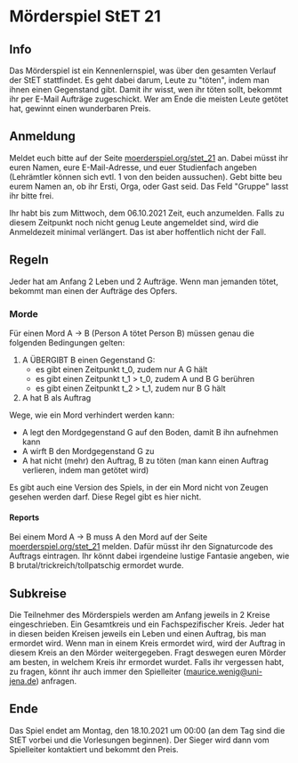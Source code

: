 # Mörderspiel StET 21

## Info

Das Mörderspiel ist ein Kennenlernspiel, was über den gesamten Verlauf der StET stattfindet.
Es geht dabei darum, Leute zu "töten", indem man ihnen einen Gegenstand gibt.
Damit ihr wisst, wen ihr töten sollt, bekommt ihr per E-Mail Aufträge zugeschickt.
Wer am Ende die meisten Leute getötet hat, gewinnt einen wunderbaren Preis.

## Anmeldung

Meldet euch bitte auf der Seite [moerderspiel.org/stet_21](http://moerderspiel.org/stet_21) an.
Dabei müsst ihr euren Namen, eure E-Mail-Adresse, und euer Studienfach angeben (Lehrämtler können sich evtl. 1 von den beiden aussuchen).
Gebt bitte beu eurem Namen an, ob ihr Ersti, Orga, oder Gast seid.
Das Feld "Gruppe" lasst ihr bitte frei.

Ihr habt bis zum Mittwoch, dem 06.10.2021 Zeit, euch anzumelden.
Falls zu diesem Zeitpunkt noch nicht genug Leute angemeldet sind, wird die Anmeldezeit minimal verlängert. Das ist aber hoffentlich nicht der Fall.

## Regeln

Jeder hat am Anfang 2 Leben und 2 Aufträge.
Wenn man jemanden tötet, bekommt man einen der Aufträge des Opfers.

### Morde

Für einen Mord A -> B (Person A tötet Person B) müssen genau die folgenden Bedingungen gelten:

1. A ÜBERGIBT B einen Gegenstand G:
    - es gibt einen Zeitpunkt t_0, zudem nur A G hält
    - es gibt einen Zeitpunkt t_1 > t_0, zudem A und B G berühren
    - es gibt einen Zeitpunkt t_2 > t_1, zudem nur B G hält
2. A hat B als Auftrag

Wege, wie ein Mord verhindert werden kann:

- A legt den Mordgegenstand G auf den Boden, damit B ihn aufnehmen kann
- A wirft B den Mordgegenstand G zu
- A hat nicht (mehr) den Auftrag, B zu töten (man kann einen Auftrag verlieren, indem man getötet wird)

Es gibt auch eine Version des Spiels, in der ein Mord nicht von Zeugen gesehen werden darf. Diese Regel gibt es hier nicht.

#### Reports

Bei einem Mord A -> B muss A den Mord auf der Seite [moerderspiel.org/stet_21](http://moerderspiel.org/stet_21) melden. Dafür müsst ihr den Signaturcode des Auftrags eintragen.
Ihr könnt dabei irgendeine lustige Fantasie angeben, wie B brutal/trickreich/tollpatschig ermordet wurde.

## Subkreise

Die Teilnehmer des Mörderspiels werden am Anfang jeweils in 2 Kreise eingeschrieben. Ein Gesamtkreis und ein Fachspezifischer Kreis.
Jeder hat in diesen beiden Kreisen jeweils ein Leben und einen Auftrag, bis man ermordet wird.
Wenn man in einem Kreis ermordet wird, wird der Auftrag in diesem Kreis an den Mörder weitergegeben.
Fragt deswegen euren Mörder am besten, in welchem Kreis ihr ermordet wurdet.
Falls ihr vergessen habt, zu fragen, könnt ihr auch immer den Spielleiter ([maurice.wenig@uni-jena.de](mailto:maurice.wenig@uni-jena.de)) anfragen.

## Ende

Das Spiel endet am Montag, den 18.10.2021 um 00:00 (an dem Tag sind die StET vorbei und die Vorlesungen beginnen).
Der Sieger wird dann vom Spielleiter kontaktiert und bekommt den Preis.
